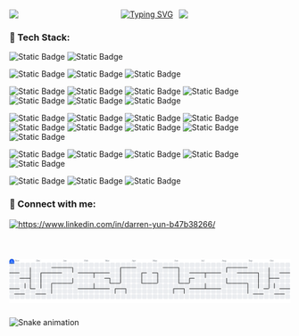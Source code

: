 <!-- <h1 align="center">Hi 👋, I'm Darren</h1> -->
### 

<img align='left' src='https://user-images.githubusercontent.com/5713670/87202985-820dcb80-c2b6-11ea-9f56-7ec461c497c3.gif' width='200'>
<img align='right' src='https://user-images.githubusercontent.com/5713670/87202985-820dcb80-c2b6-11ea-9f56-7ec461c497c3.gif' width='200'>

<!-- <h1>
  <a href="https://www.gautamkrishnar.com/">
    <img src="https://i.imgur.com/Ty7cZOg.gif" width="5%">
  </a>
  Hi there 
</h1> -->

<!--
[![Typing SVG](https://readme-typing-svg.demolab.com?font=Bitcount+Prop+Single+Ink&size=30&letterSpacing=2px&duration=3000&pause=500&color=583EF7&background=FFFFFF00&center=true&vCenter=true&width=1000&lines=DARREN+YUN;Full+Stack+Developer;Team+Lead)](https://git.io/typing-svg)
-->

<!--
[![Typing SVG](https://readme-typing-svg.demolab.com?font=Bungee+Spice&size=30&letterSpacing=2px&duration=3000&pause=500&color=583EF7&background=FFFFFF00&center=true&vCenter=true&width=1000&lines=DARREN+YUN;Full+Stack+Developer;Team+Lead)](https://git.io/typing-svg)
-->

[![Typing SVG](https://readme-typing-svg.demolab.com?font=Foldit&size=36&letterSpacing=2px&duration=3000&pause=500&color=583EF7&background=FFFFFF00&center=true&vCenter=true&width=1000&lines=DARREN+YUN;Full+Stack+Developer;Team+Lead)](https://git.io/typing-svg)

<!--
[![Typing SVG](https://readme-typing-svg.demolab.com?font=Silkscreen&size=30&letterSpacing=2px&duration=3000&pause=500&color=1200F7&background=FFFFFF00&center=true&vCenter=true&width=1000&lines=DARREN+YUN;Full+Stack+Developer;Team+Lead)](https://git.io/typing-svg)
-->

###

<h3 align="left">🚀 Tech Stack:</h3>

![Static Badge](https://img.shields.io/badge/TypeScript-%23000?style=for-the-badge&logo=typescript&logoColor=%233178C6)
![Static Badge](https://img.shields.io/badge/JavaScript-%23000?style=for-the-badge&logo=javascript&logoColor=%23F7DF1E)

![Static Badge](https://img.shields.io/badge/React%20Native-%23000?style=for-the-badge&logo=react&logoColor=%2361DAFB)
![Static Badge](https://img.shields.io/badge/Next.js-%23000?style=for-the-badge&logo=nextdotjs&logoColor=%23FFF)
![Static Badge](https://img.shields.io/badge/NestJS-%23000?style=for-the-badge&logo=nestjs&logoColor=%23E0234E)

![Static Badge](https://img.shields.io/badge/HTML5-%23000?style=for-the-badge&logo=html5&logoColor=%23E34F26)
![Static Badge](https://img.shields.io/badge/CSS-%23000?style=for-the-badge&logo=css&logoColor=%23663399)
![Static Badge](https://img.shields.io/badge/Tailwind-%23000?style=for-the-badge&logo=tailwindcss&logoColor=%2306B6D4)
![Static Badge](https://img.shields.io/badge/Sass-%23000?style=for-the-badge&logo=sass&logoColor=%23CC6699)
![Static Badge](https://img.shields.io/badge/ant%20design-%23000?style=for-the-badge&logo=antdesign&logoColor=%230170FE)
![Static Badge](https://img.shields.io/badge/React%20Query-%23000?style=for-the-badge&logo=reactquery&logoColor=%23FF4154)
![Static Badge](https://img.shields.io/badge/redux-%23000?style=for-the-badge&logo=redux&logoColor=%23764ABC)

![Static Badge](https://img.shields.io/badge/node.js-%23000?style=for-the-badge&logo=nodedotjs&logoColor=%235FA04E)
![Static Badge](https://img.shields.io/badge/express-%23000?style=for-the-badge&logo=express&logoColor=%23FFF)
![Static Badge](https://img.shields.io/badge/prisma-%23000?style=for-the-badge&logo=prisma&logoColor=%232D3748)
![Static Badge](https://img.shields.io/badge/sequelize-%23000?style=for-the-badge&logo=sequelize&logoColor=%2352B0E7)
![Static Badge](https://img.shields.io/badge/mysql-%23000?style=for-the-badge&logo=mysql&logoColor=%234479A1)
![Static Badge](https://img.shields.io/badge/graphql-%23000?style=for-the-badge&logo=graphql&logoColor=%23E10098)
![Static Badge](https://img.shields.io/badge/Apollo-%23000?style=for-the-badge&logo=apollographql&logoColor=%23311C87)
![Static Badge](https://img.shields.io/badge/postman-%23000?style=for-the-badge&logo=postman&logoColor=%23FF6C37)
![Static Badge](https://img.shields.io/badge/nginx-%23000?style=for-the-badge&logo=nginx&logoColor=%23009639)

![Static Badge](https://img.shields.io/badge/git-%23000?style=for-the-badge&logo=git&logoColor=%23F05032)
![Static Badge](https://img.shields.io/badge/pnpm-%23000?style=for-the-badge&logo=pnpm&logoColor=%23F69220)
![Static Badge](https://img.shields.io/badge/Claude%20Code-%23000?style=for-the-badge&logo=claude&logoColor=%23D97757)
![Static Badge](https://img.shields.io/badge/codex-%23000?style=for-the-badge&logo=openai&logoColor=%23412991)
![Static Badge](https://img.shields.io/badge/cursor-%23000?style=for-the-badge)

![Static Badge](https://img.shields.io/badge/firebase-%23000?style=for-the-badge&logo=firebase&logoColor=%23DD2C00)
![Static Badge](https://img.shields.io/badge/google%20cloud-%23000?style=for-the-badge&logo=googlecloud&logoColor=%234285F4)
![Static Badge](https://img.shields.io/badge/AWS-%23000?style=for-the-badge)

###

<h3 align="left">🔗 Connect with me:</h3>
<p align="left">
<a href="https://www.linkedin.com/in/darren-yun-b47b38266/" target="blank">
  <img align="center" src="https://raw.githubusercontent.com/rahuldkjain/github-profile-readme-generator/master/src/images/icons/Social/linked-in-alt.svg" alt="https://www.linkedin.com/in/darren-yun-b47b38266/" height="30" width="40" />
</a>
</p>
<br/>

###

<picture>
  <source media="(prefers-color-scheme: dark)" srcset="https://raw.githubusercontent.com/darrenyun/darrenyun/output/pacman-contribution-graph-dark.svg">
  <source media="(prefers-color-scheme: light)" srcset="https://raw.githubusercontent.com/darrenyun/darrenyun/output/pacman-contribution-graph.svg">
  <img alt="pacman contribution graph" src="https://raw.githubusercontent.com/darrenyun/darrenyun/output/pacman-contribution-graph.svg">
</picture>

###

<img src="https://raw.githubusercontent.com/darrenyun/darrenyun/output/snake.svg" alt="Snake animation" />

###
